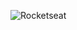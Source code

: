 ![Rocketseat](https://user-images.githubusercontent.com/67350258/90344125-aad75e00-dfe4-11ea-994e-e62dd1d56fa5.png)
 
